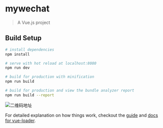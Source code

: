 # mywechat

> A Vue.js project

## Build Setup

``` bash
# install dependencies
npm install

# serve with hot reload at localhost:8080
npm run dev

# build for production with minification
npm run build

# build for production and view the bundle analyzer report
npm run build --report

```
![二维码地址](/Users/liuxiaoer/Desktop/mychat.png )

For detailed explanation on how things work, checkout the [guide](http://vuejs-templates.github.io/webpack/) and [docs for vue-loader](http://vuejs.github.io/vue-loader).
